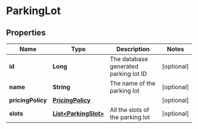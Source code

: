 
# ParkingLot

## Properties
Name | Type | Description | Notes
------------ | ------------- | ------------- | -------------
**id** | **Long** | The database generated parking lot ID |  [optional]
**name** | **String** | The name of the parking lot |  [optional]
**pricingPolicy** | [**PricingPolicy**](PricingPolicy.md) |  |  [optional]
**slots** | [**List&lt;ParkingSlot&gt;**](ParkingSlot.md) | All the slots of the parking lot |  [optional]



